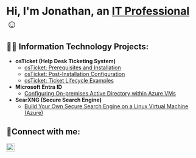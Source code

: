 <h1>Hi, I'm Jonathan, an <a href="https://www.linkedin.com/in/rxcallej/">IT Professional</a>☺</h1>

<h2>👨‍💻 Information Technology Projects:</h2>

- <b>osTicket (Help Desk Ticketing System)</b>
  - [osTicket: Prerequisites and Installation](https://github.com/JCalleRx/osticket-prereqs)
  - [osTicket: Post-Installation Configuration](https://github.com/JCalleRx/post-install-config)
  - [osTicket: Ticket Lifecycle Examples](https://github.com/JCalleRx/ticket-lifecycle)
- <b>Microsoft Entra ID</b>
  - [Configuring On-premises Active Directory within Azure VMs](https://github.com/JCalleRx/configure-ad)
- <b>SearXNG (Secure Search Engine)</b>
  - [Build Your Own Secure Search Engine on a Linux Virtual Machine (Azure)](https://github.com/JCallerx/secure-search)

<h2>🤳Connect with me:</h2>


[<img align="left" alt="Josh | LinkedIn" width="22px" src="https://cdn.jsdelivr.net/npm/simple-icons@v3/icons/linkedin.svg" />][linkedin] 

[linkedin]: https://www.linkedin.com/in/rxcallej/
